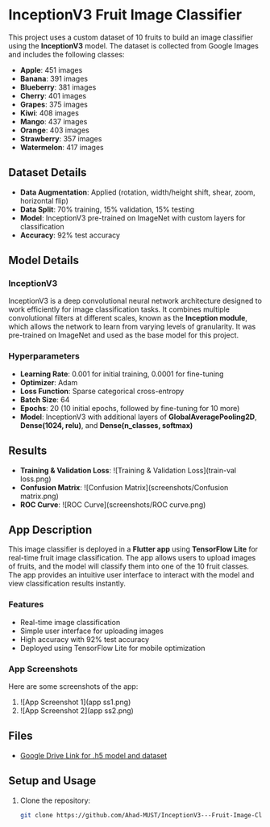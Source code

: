 # InceptionV3 Fruit Image Classifier

This project uses a custom dataset of 10 fruits to build an image classifier using the **InceptionV3** model. The dataset is collected from Google Images and includes the following classes:

- **Apple**: 451 images
- **Banana**: 391 images
- **Blueberry**: 381 images
- **Cherry**: 401 images
- **Grapes**: 375 images
- **Kiwi**: 408 images
- **Mango**: 437 images
- **Orange**: 403 images
- **Strawberry**: 357 images
- **Watermelon**: 417 images

## Dataset Details
- **Data Augmentation**: Applied (rotation, width/height shift, shear, zoom, horizontal flip)
- **Data Split**: 70% training, 15% validation, 15% testing
- **Model**: InceptionV3 pre-trained on ImageNet with custom layers for classification
- **Accuracy**: 92% test accuracy

## Model Details

### InceptionV3
InceptionV3 is a deep convolutional neural network architecture designed to work efficiently for image classification tasks. It combines multiple convolutional filters at different scales, known as the **Inception module**, which allows the network to learn from varying levels of granularity. It was pre-trained on ImageNet and used as the base model for this project.

### Hyperparameters
- **Learning Rate**: 0.001 for initial training, 0.0001 for fine-tuning
- **Optimizer**: Adam
- **Loss Function**: Sparse categorical cross-entropy
- **Batch Size**: 64
- **Epochs**: 20 (10 initial epochs, followed by fine-tuning for 10 more)
- **Model**: InceptionV3 with additional layers of **GlobalAveragePooling2D**, **Dense(1024, relu)**, and **Dense(n_classes, softmax)**

## Results
- **Training & Validation Loss**: ![Training & Validation Loss](train-val loss.png)
- **Confusion Matrix**: ![Confusion Matrix](screenshots/Confusion matrix.png)
- **ROC Curve**: ![ROC Curve](screenshots/ROC curve.png)

## App Description

This image classifier is deployed in a **Flutter app** using **TensorFlow Lite** for real-time fruit image classification. The app allows users to upload images of fruits, and the model will classify them into one of the 10 fruit classes. The app provides an intuitive user interface to interact with the model and view classification results instantly.

### Features
- Real-time image classification
- Simple user interface for uploading images
- High accuracy with 92% test accuracy
- Deployed using TensorFlow Lite for mobile optimization

### App Screenshots
Here are some screenshots of the app:
1. ![App Screenshot 1](app ss1.png)
2. ![App Screenshot 2](app ss2.png)

## Files
- [Google Drive Link for .h5 model and dataset](your-link-here)

## Setup and Usage

1. Clone the repository:
   ```bash
   git clone https://github.com/Ahad-MUST/InceptionV3---Fruit-Image-Classifier-Using-a-Random-Dataset.git
